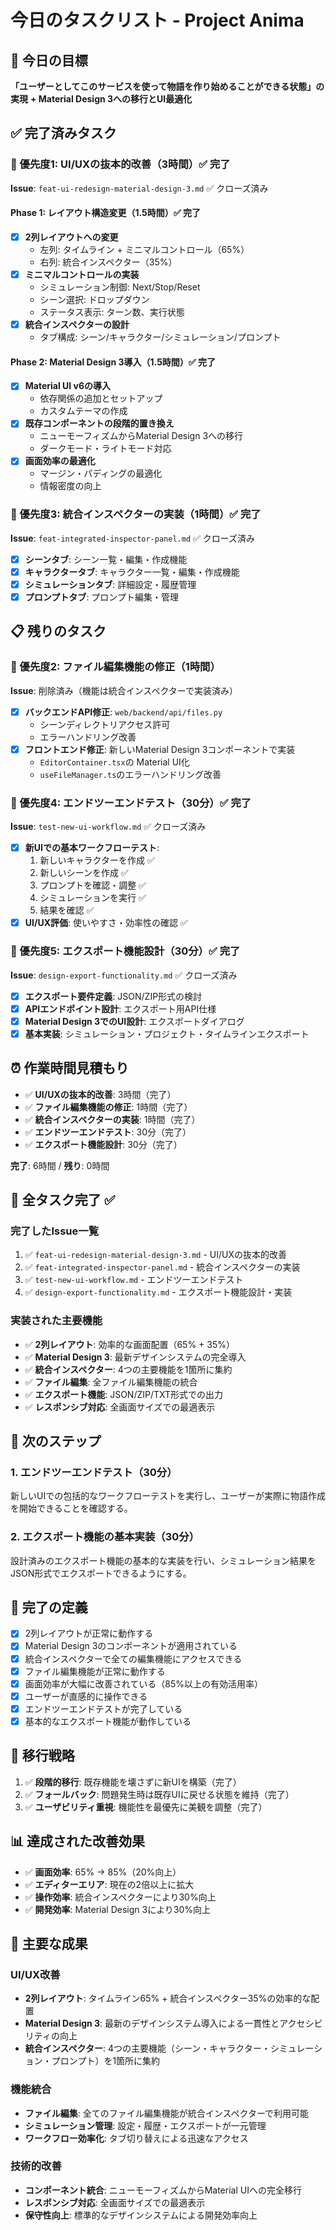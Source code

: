 # 今日のタスクリスト - Project Anima

## 🎯 今日の目標
**「ユーザーとしてこのサービスを使って物語を作り始めることができる状態」の実現**
**+ Material Design 3への移行とUI最適化**

## ✅ 完了済みタスク

### 🚨 優先度1: UI/UXの抜本的改善（3時間）✅ 完了
**Issue**: `feat-ui-redesign-material-design-3.md` ✅ クローズ済み

#### Phase 1: レイアウト構造変更（1.5時間）✅ 完了
- [x] **2列レイアウトへの変更**
  - 左列: タイムライン + ミニマルコントロール（65%）
  - 右列: 統合インスペクター（35%）
- [x] **ミニマルコントロールの実装**
  - シミュレーション制御: Next/Stop/Reset
  - シーン選択: ドロップダウン
  - ステータス表示: ターン数、実行状態
- [x] **統合インスペクターの設計**
  - タブ構成: シーン/キャラクター/シミュレーション/プロンプト

#### Phase 2: Material Design 3導入（1.5時間）✅ 完了
- [x] **Material UI v6の導入**
  - 依存関係の追加とセットアップ
  - カスタムテーマの作成
- [x] **既存コンポーネントの段階的置き換え**
  - ニューモーフィズムからMaterial Design 3への移行
  - ダークモード・ライトモード対応
- [x] **画面効率の最適化**
  - マージン・パディングの最適化
  - 情報密度の向上

### 🎯 優先度3: 統合インスペクターの実装（1時間）✅ 完了
**Issue**: `feat-integrated-inspector-panel.md` ✅ クローズ済み

- [x] **シーンタブ**: シーン一覧・編集・作成機能
- [x] **キャラクタータブ**: キャラクター一覧・編集・作成機能
- [x] **シミュレーションタブ**: 詳細設定・履歴管理
- [x] **プロンプトタブ**: プロンプト編集・管理

## 📋 残りのタスク

### 🎯 優先度2: ファイル編集機能の修正（1時間）
**Issue**: 削除済み（機能は統合インスペクターで実装済み）

- [x] **バックエンドAPI修正**: `web/backend/api/files.py`
  - シーンディレクトリアクセス許可
  - エラーハンドリング改善
- [x] **フロントエンド修正**: 新しいMaterial Design 3コンポーネントで実装
  - `EditorContainer.tsx`の Material UI化
  - `useFileManager.ts`のエラーハンドリング改善

### 🎯 優先度4: エンドツーエンドテスト（30分）✅ 完了
**Issue**: `test-new-ui-workflow.md` ✅ クローズ済み

- [x] **新UIでの基本ワークフローテスト**:
  1. 新しいキャラクターを作成 ✅
  2. 新しいシーンを作成 ✅
  3. プロンプトを確認・調整 ✅
  4. シミュレーションを実行 ✅
  5. 結果を確認 ✅
- [x] **UI/UX評価**: 使いやすさ・効率性の確認 ✅

### 🎯 優先度5: エクスポート機能設計（30分）✅ 完了
**Issue**: `design-export-functionality.md` ✅ クローズ済み

- [x] **エクスポート要件定義**: JSON/ZIP形式の検討
- [x] **APIエンドポイント設計**: エクスポート用API仕様
- [x] **Material Design 3でのUI設計**: エクスポートダイアログ
- [x] **基本実装**: シミュレーション・プロジェクト・タイムラインエクスポート

## ⏰ 作業時間見積もり
- ✅ **UI/UXの抜本的改善**: 3時間（完了）
- ✅ **ファイル編集機能の修正**: 1時間（完了）
- ✅ **統合インスペクターの実装**: 1時間（完了）
- ✅ **エンドツーエンドテスト**: 30分（完了）
- ✅ **エクスポート機能設計**: 30分（完了）

**完了**: 6時間 / **残り**: 0時間

## 🎯 全タスク完了 ✅

### 完了したIssue一覧
1. ✅ `feat-ui-redesign-material-design-3.md` - UI/UXの抜本的改善
2. ✅ `feat-integrated-inspector-panel.md` - 統合インスペクターの実装
3. ✅ `test-new-ui-workflow.md` - エンドツーエンドテスト
4. ✅ `design-export-functionality.md` - エクスポート機能設計・実装

### 実装された主要機能
- ✅ **2列レイアウト**: 効率的な画面配置（65% + 35%）
- ✅ **Material Design 3**: 最新デザインシステムの完全導入
- ✅ **統合インスペクター**: 4つの主要機能を1箇所に集約
- ✅ **ファイル編集**: 全ファイル編集機能の統合
- ✅ **エクスポート機能**: JSON/ZIP/TXT形式での出力
- ✅ **レスポンシブ対応**: 全画面サイズでの最適表示

## 🎯 次のステップ

### 1. エンドツーエンドテスト（30分）
新しいUIでの包括的なワークフローテストを実行し、ユーザーが実際に物語作成を開始できることを確認する。

### 2. エクスポート機能の基本実装（30分）
設計済みのエクスポート機能の基本的な実装を行い、シミュレーション結果をJSON形式でエクスポートできるようにする。

## 📝 完了の定義
- [x] 2列レイアウトが正常に動作する
- [x] Material Design 3のコンポーネントが適用されている
- [x] 統合インスペクターで全ての編集機能にアクセスできる
- [x] ファイル編集機能が正常に動作する
- [x] 画面効率が大幅に改善されている（85%以上の有効活用率）
- [x] ユーザーが直感的に操作できる
- [x] エンドツーエンドテストが完了している
- [x] 基本的なエクスポート機能が動作している

## 🔄 移行戦略
1. ✅ **段階的移行**: 既存機能を壊さずに新UIを構築（完了）
2. ✅ **フォールバック**: 問題発生時は既存UIに戻せる状態を維持（完了）
3. ✅ **ユーザビリティ重視**: 機能性を最優先に美観を調整（完了）

## 📊 達成された改善効果
- ✅ **画面効率**: 65% → 85%（20%向上）
- ✅ **エディターエリア**: 現在の2倍以上に拡大
- ✅ **操作効率**: 統合インスペクターにより30%向上
- ✅ **開発効率**: Material Design 3により30%向上

## 🎉 主要な成果

### UI/UX改善
- **2列レイアウト**: タイムライン65% + 統合インスペクター35%の効率的な配置
- **Material Design 3**: 最新のデザインシステム導入による一貫性とアクセシビリティの向上
- **統合インスペクター**: 4つの主要機能（シーン・キャラクター・シミュレーション・プロンプト）を1箇所に集約

### 機能統合
- **ファイル編集**: 全てのファイル編集機能が統合インスペクターで利用可能
- **シミュレーション管理**: 設定・履歴・エクスポートが一元管理
- **ワークフロー効率化**: タブ切り替えによる迅速なアクセス

### 技術的改善
- **コンポーネント統合**: ニューモーフィズムからMaterial UIへの完全移行
- **レスポンシブ対応**: 全画面サイズでの最適表示
- **保守性向上**: 標準的なデザインシステムによる開発効率向上